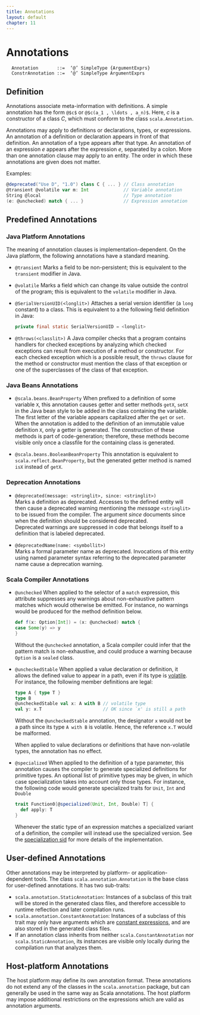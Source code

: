 ```yaml
---
title: Annotations
layout: default
chapter: 11
---
```


# Annotations

```ebnf
  Annotation       ::=  ‘@’ SimpleType {ArgumentExprs}
  ConstrAnnotation ::=  ‘@’ SimpleType ArgumentExprs
```

## Definition

Annotations associate meta-information with definitions.
A simple annotation has the form `@$c$` or `@$c(a_1 , \ldots , a_n)$`.
Here, $c$ is a constructor of a class $C$, which must conform
to the class `scala.Annotation`.

Annotations may apply to definitions or declarations, types, or
expressions.  An annotation of a definition or declaration appears in
front of that definition.  An annotation of a type appears after
that type. An annotation of an expression $e$ appears after the
expression $e$, separated by a colon. More than one annotation clause
may apply to an entity. The order in which these annotations are given
does not matter.

Examples:

```scala
@deprecated("Use D", "1.0") class C { ... } // Class annotation
@transient @volatile var m: Int             // Variable annotation
String @local                               // Type annotation
(e: @unchecked) match { ... }               // Expression annotation
```

## Predefined Annotations

### Java Platform Annotations

The meaning of annotation clauses is implementation-dependent. On the
Java platform, the following annotations have a standard meaning.

  * `@transient` Marks a field to be non-persistent; this is
    equivalent to the `transient`
    modifier in Java.

  * `@volatile` Marks a field which can change its value
    outside the control of the program; this
    is equivalent to the `volatile`
    modifier in Java.

  * `@SerialVersionUID(<longlit>)` Attaches a serial version identifier (a
    `long` constant) to a class.
    This is equivalent to a the following field
    definition in Java:

    ```java
    private final static SerialVersionUID = <longlit>
    ```

  * `@throws(<classlit>)` A Java compiler checks that a program contains handlers for checked exceptions
    by analyzing which checked exceptions can result from execution of a method or
    constructor. For each checked exception which is a possible result, the
    `throws`
    clause for the method or constructor must mention the class of that exception
    or one of the superclasses of the class of that exception.

### Java Beans Annotations

  * `@scala.beans.BeanProperty` When prefixed to a definition of some variable `X`, this
    annotation causes getter and setter methods `getX`, `setX`
    in the Java bean style to be added in the class containing the
    variable. The first letter of the variable appears capitalized after
    the `get` or `set`. When the annotation is added to the
    definition of an immutable value definition `X`, only a getter is
    generated. The construction of these methods is part of
    code-generation; therefore, these methods become visible only once a
    classfile for the containing class is generated.

  * `@scala.beans.BooleanBeanProperty` This annotation is equivalent to `scala.reflect.BeanProperty`, but
    the generated getter method is named `isX` instead of `getX`.

### Deprecation Annotations

  * `@deprecated(message: <stringlit>, since: <stringlit>)`<br/>
    Marks a definition as deprecated. Accesses to the
    defined entity will then cause a deprecated warning mentioning the
    _message_ `<stringlit>` to be issued from the compiler.
    The argument _since_ documents since when the definition should be considered deprecated.<br/>
    Deprecated warnings are suppressed in code that belongs itself to a definition
    that is labeled deprecated.

  * `@deprecatedName(name: <symbollit>)`<br/>
    Marks a formal parameter name as deprecated. Invocations of this entity
    using named parameter syntax referring to the deprecated parameter name cause a deprecation warning.

### Scala Compiler Annotations

  * `@unchecked` When applied to the selector of a `match` expression,
    this attribute suppresses any warnings about non-exhaustive pattern
    matches which would otherwise be emitted. For instance, no warnings
    would be produced for the method definition below.

    ```scala
    def f(x: Option[Int]) = (x: @unchecked) match {
    case Some(y) => y
    }
    ```

    Without the `@unchecked` annotation, a Scala compiler could
    infer that the pattern match is non-exhaustive, and could produce a
    warning because `Option` is a `sealed` class.

  * `@uncheckedStable` When applied a value declaration or definition, it allows the defined
    value to appear in a path, even if its type is [volatile](03-types.html#volatile-types).
    For instance, the following member definitions are legal:

    ```scala
    type A { type T }
    type B
    @uncheckedStable val x: A with B // volatile type
    val y: x.T                       // OK since `x' is still a path
    ```

    Without the `@uncheckedStable` annotation, the designator `x`
    would not be a path since its type `A with B` is volatile. Hence,
    the reference `x.T` would be malformed.

    When applied to value declarations or definitions that have non-volatile
    types, the annotation has no effect.

  * `@specialized` When applied to the definition of a type parameter, this annotation causes
    the compiler
    to generate specialized definitions for primitive types. An optional list of
    primitive
    types may be given, in which case specialization takes into account only
    those types.
    For instance, the following code would generate specialized traits for
    `Unit`, `Int` and `Double`

    ```scala
    trait Function0[@specialized(Unit, Int, Double) T] {
      def apply: T
    }
    ```

    Whenever the static type of an expression matches a specialized variant of
    a definition, the compiler will instead use the specialized version.
    See the [specialization sid](http://docs.scala-lang.org/sips/completed/scala-specialization.html) for more details of the implementation.
    

## User-defined Annotations

Other annotations may be interpreted by platform- or application-dependent
tools. The class `scala.annotation.Annotation` is the base class for
user-defined annotations. It has two sub-traits:
- `scala.annotation.StaticAnnotation`: Instances of a subclass of this trait
  will be stored in the generated class files, and therefore accessible to
  runtime reflection and later compilation runs.
- `scala.annotation.ConstantAnnotation`: Instances of a subclass of this trait
  may only have arguments which are
  [constant expressions](06-expressions.html#constant-expressions), and are
  also stored in the generated class files.
- If an annotation class inherits from neither `scala.ConstantAnnotation` nor
  `scala.StaticAnnotation`, its instances are visible only locally during the
  compilation run that analyzes them.

## Host-platform Annotations

The host platform may define its own annotation format. These annotations do not
extend any of the classes in the `scala.annotation` package, but can generally
be used in the same way as Scala annotations. The host platform may impose
additional restrictions on the expressions which are valid as annotation
arguments.

